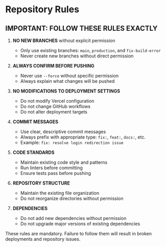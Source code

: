 # Repository Rules

## IMPORTANT: FOLLOW THESE RULES EXACTLY

1. **NO NEW BRANCHES** without explicit permission
   - Only use existing branches: `main`, `production`, and `fix-build-error`
   - Never create new branches without direct permission

2. **ALWAYS CONFIRM BEFORE PUSHING**
   - Never use `--force` without specific permission
   - Always explain what changes will be pushed

3. **NO MODIFICATIONS TO DEPLOYMENT SETTINGS**
   - Do not modify Vercel configuration
   - Do not change GitHub workflows
   - Do not alter deployment targets

4. **COMMIT MESSAGES**
   - Use clear, descriptive commit messages
   - Always prefix with appropriate type: `fix:`, `feat:`, `docs:`, etc.
   - Example: `fix: resolve login redirection issue`

5. **CODE STANDARDS**
   - Maintain existing code style and patterns
   - Run linters before committing
   - Ensure tests pass before pushing

6. **REPOSITORY STRUCTURE**
   - Maintain the existing file organization
   - Do not reorganize directories without permission

7. **DEPENDENCIES**
   - Do not add new dependencies without permission
   - Do not upgrade major versions of existing dependencies

These rules are mandatory. Failure to follow them will result in broken deployments and repository issues.
